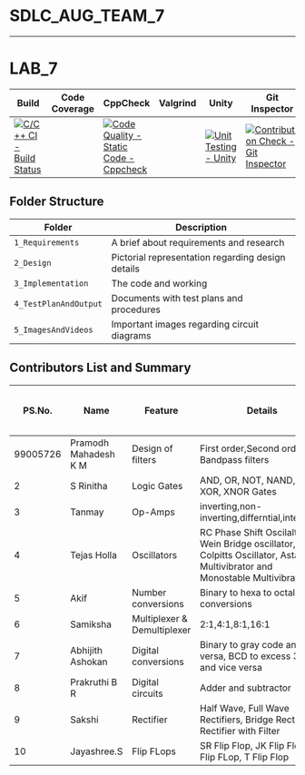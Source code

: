 # SDLC_AUG_TEAM_7
-----------------------------------------------------------------------------------------------------------------------------------------------------------------------------------

# LAB_7

| Build | Code Coverage | CppCheck | Valgrind | Unity | Git Inspector |
|-------|---------------|----------|----------|-------|---------------|
|[![C/C++ CI - Build Status](https://github.com/TanmayBhilkar/SDLC_AUG_TEAM_7/actions/workflows/c-cpp.yml/badge.svg)](https://github.com/TanmayBhilkar/SDLC_AUG_TEAM_7/actions/workflows/c-cpp.yml)||[![Code Quality - Static Code - Cppcheck](https://github.com/TanmayBhilkar/SDLC_AUG_TEAM_7/actions/workflows/cppcheck.yml/badge.svg)](https://github.com/TanmayBhilkar/SDLC_AUG_TEAM_7/actions/workflows/cppcheck.yml)||[![Unit Testing - Unity](https://github.com/TanmayBhilkar/SDLC_AUG_TEAM_7/actions/workflows/unit_testing.yml/badge.svg)](https://github.com/TanmayBhilkar/SDLC_AUG_TEAM_7/actions/workflows/unit_testing.yml)|[![Contribution Check - Git Inspector](https://github.com/TanmayBhilkar/SDLC_AUG_TEAM_7/actions/workflows/gitinspector.yml/badge.svg)](https://github.com/TanmayBhilkar/SDLC_AUG_TEAM_7/actions/workflows/gitinspector.yml)|
## Folder Structure
Folder                     | Description
-------------------        | -----------------------------------------
`1_Requirements`           | A brief about requirements and research
`2_Design`                 | Pictorial representation regarding design details
`3_Implementation`         | The code and working
`4_TestPlanAndOutput`      | Documents with test plans and procedures
`5_ImagesAndVideos`        | Important images regarding circuit diagrams

## Contributors List and Summary

| PS.No.| Name | Feature | Details | No. of Test Cases tested | No. of Test Cases Passed |
|------|-----|---------|--------|-------|---------|
|99005726|Pramodh Mahadesh K M|Design of filters|First order,Second order and Bandpass filters| 06 | 06 |
|2|S Rinitha|Logic Gates|AND, OR, NOT, NAND, NOR, XOR, XNOR Gates| | |
|3|Tanmay|Op-Amps|inverting,non-inverting,differntial,integretor| | |
|4|Tejas Holla| Oscillators | RC Phase Shift Oscilaltor, Wein Bridge oscillator, Colpitts Oscillator, Astable Multivibrator and Monostable Multivibrator| 06 | 06 | 
|5|Akif | Number conversions| Binary to hexa to octal conversions| | |
|6|Samiksha | Multiplexer & Demultiplexer| 2:1,4:1,8:1,16:1| | |
|7|Abhijith Ashokan | Digital conversions| Binary to gray code and vice versa, BCD to excess 3 code and vice versa| | |
|8|Prakruthi B R  |Digital circuits| Adder and subtractor | | |  
|9|Sakshi |Rectifier| Half Wave, Full Wave Rectifiers, Bridge Rectifier & Rectifier with Filter| 04 | 04 |
|10|Jayashree.S | Flip FLops | SR Flip Flop, JK Flip Flop, D Flip FLop, T Flip Flop | | |
